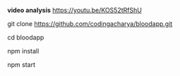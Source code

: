 **video analysis** https://youtu.be/KOS52tRfShU

git clone https://github.com/codingacharya/bloodapp.git

cd bloodapp

npm install

npm start
